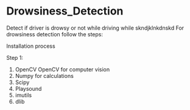 # Drowsiness_Detection
Detect if driver is drowsy or not while driving while skndjklnkdnskd
For drowsiness detection follow the steps:

Installation process

Step 1:

1. OpenCV
	OpenCV for computer vision
2. Numpy
	for calculations
3. Scipy
4. Playsound
5. imutils
6. dlib
